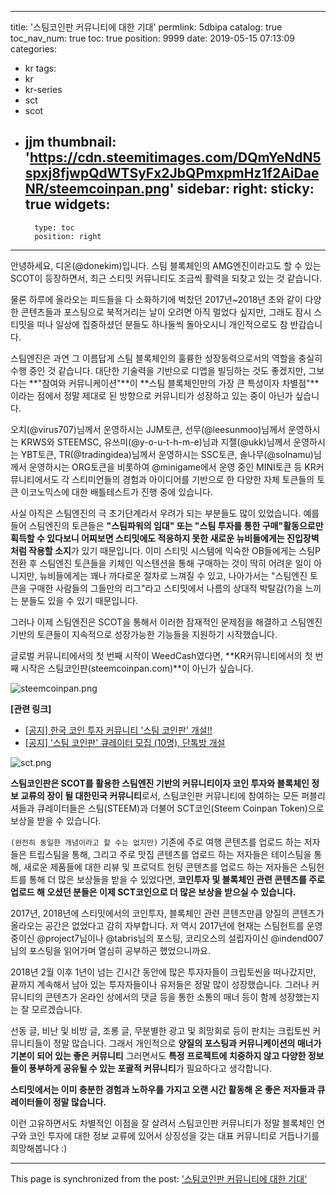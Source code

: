 
---
title: '스팀코인판 커뮤니티에 대한 기대'
permlink: 5dbipa
catalog: true
toc_nav_num: true
toc: true
position: 9999
date: 2019-05-15 07:13:09
categories:
- kr
tags:
- kr
- kr-series
- sct
- scot
- jjm
thumbnail: 'https://cdn.steemitimages.com/DQmYeNdN5spxj8fjwpQdWTSyFx2JbQPmxpmHz1f2AiDaeNR/steemcoinpan.png'
sidebar:
    right:
        sticky: true
widgets:
    -
        type: toc
        position: right
---


안녕하세요, 디온(@donekim)입니다. 스팀 블록체인의 AMG엔진이라고도 할 수 있는 SCOT이 등장하면서, 최근 스티밋 커뮤니티도 조금씩 활력을 되찾고 있는 것 같습니다. 

물론 하루에 올라오는 피드들을 다 소화하기에 벅찼던 2017년~2018년 초와 같이 다양한 콘텐츠들과 포스팅으로 북적거리는 날이 오려면 아직 멀었다 싶지만, 그래도 잠시 스티밋을 떠나 일상에 집중하셨던 분들도 하나둘씩 돌아오시니 개인적으로도 참 반갑습니다.

스팀엔진은 과연 그 이름답게 스팀 블록체인의 훌륭한 성장동력으로서의 역할을 충실히 수행 중인 것 같습니다. 대단한 기술력을 기반으로 디앱을 빌딩하는 것도 좋겠지만, 그보다는 **"참여와 커뮤니케이션"**이 **스팀 블록체인만의 가장 큰 특성이자 차별점"**이라는 점에서 정말 제대로 된 방향으로 커뮤니티가 성장하고 있는 중이 아닌가 싶습니다. 

오치(@virus707)님께서 운영하시는 JJM토큰, 선무(@leesunmoo)님께서 운영하시는 KRWS와 STEEMSC, 유쓰미(@y-o-u-t-h-m-e)님과 지젤(@ukk)님께서 운영하시는 YBT토큰, TR(@tradingidea)님께서 운영하시는 SSC토큰, 솔나무(@solnamu)님께서 운영하시는 ORG토큰을 비롯하여 @minigame에서 운영 중인 MINI토큰 등 KR커뮤니티에서도 각 스티미언들의 경험과 아이디어를 기반으로 한 다양한 자체 토큰들의 토큰 이코노믹스에 대한 배틀테스트가 진행 중에 있습니다. 

사실 아직은 스팀엔진의 극 초기단계라서 우려가 되는 부분들도 많이 있었습니다. 예를 들어 스팀엔진의 토큰들은 **"스팀파워의 임대" 또는 "스팀 투자를 통한 구매"활동으로만 획득할 수 있다보니 어찌보면 스티밋에도 적응하지 못한 새로운 뉴비들에게는 진입장벽처럼 작용할 소지**가 있기 때문입니다. 이미 스티밋 시스템에 익숙한 OB들에게는 스팀P전환 후 스팀엔진 토큰들을 키체인 익스텐션을 통해 구매하는 것이 딱히 어려운 일이 아니지만, 뉴비들에게는 꽤나 까다로운 절차로 느껴질 수 있고, 나아가서는 "스팀엔진 토큰을 구매한 사람들의 그들만의 리그"라고 스티밋에서 나름의 상대적 박탈감(?)을 느끼는 분들도 있을 수 있기 때문입니다.

그러나 이제 스팀엔진은 SCOT을 통해서 이러한 잠재적인 문제점을 해결하고 스팀엔진 기반의 토큰들이 지속적으로 성장가능한 기능들을 지원하기 시작했습니다. 

글로벌 커뮤니티에서의 첫 번째 시작이 WeedCash였다면, **KR커뮤니티에서의 첫 번째 시작은 스팀코인판(steemcoinpan.com)**이 아닌가 싶습니다.

![steemcoinpan.png](https://cdn.steemitimages.com/DQmYeNdN5spxj8fjwpQdWTSyFx2JbQPmxpmHz1f2AiDaeNR/steemcoinpan.png)


**[관련 링크]**
- [[공지] 한국 코인 투자 커뮤니티 '스팀 코인판' 개설!!](https://steemit.com/sct/@sct/3boj73)
- [[공지] '스팀 코인판' 큐레이터 모집 (10명), 단톡방 개설](https://steemit.com/sct/@sct/10)

![sct.png](https://cdn.steemitimages.com/DQmdYkedktM7JjUhrmestjjQ6q9ikHzhEL9ctUuAM837SiY/sct.png)

**스팀코인판은 SCOT를 활용한 스팀엔진 기반의 커뮤니티이자 코인 투자와 블록체인 정보 교류의 장이 될 대한민국 커뮤니티**로서, 스팀코인판 커뮤니티에 참여하는 모든 퍼블리셔들과 큐레이터들은 스팀(STEEM)과 더불어 SCT코인(Steem Coinpan Token)으로 보상을 받을 수 있습니다. 

`(완전히 동일한 개념이라고 할 수는 없지만)` 기존에 주로 여행 콘텐츠를 업로드 하는 저자들은 트립스팀을 통해, 그리고 주로 맛집 콘텐츠를 업로드 하는 저자들은 테이스팀을 통해, 새로운 제품들에 대한 리뷰 및 프로덕트 헌팅 콘텐츠를 업로드 하는 저자들은 스팀헌트를 통해 더 많은 보상들을 받을 수 있었다면, **코인투자 및 블록체인 관련 콘텐츠를 주로 업로드 해 오셨던 분들은 이제 SCT코인으로 더 많은 보상을 받으실 수 있습니다.**

2017년, 2018년에 스티밋에서의 코인투자, 블록체인 관련 콘텐츠만큼 양질의 콘텐츠가 올라오는 공간은 없었다고 감히 자부합니다. 저 역시 2017년에 현재는 스팀헌트를 운영 중이신 @project7님이나 @tabris님의 포스팅, 코리오스의 설립자이신 @indend007님의 포스팅을 읽어가며 열심히 공부하곤 했었으니까요. 

2018년 2월 이후 1년이 넘는 긴시간 동안에 많은 투자자들이 크립토씬을 떠나갔지만, 끝까지 계속해서 남아 있는 투자자들이나 유저들은 정말 많이 성장했습니다. 그러나 커뮤니티의 콘텐츠가 온라인 상에서의 댓글 등을 통한 소통의 매너 등이 함께 성장했는지는 잘 모르겠습니다.

선동 글, 비난 및 비방 글, 조롱 글, 무분별한 광고 및 희망회로 등이 판치는 크립토씬 커뮤니티들이 정말 많습니다. 그래서 개인적으로 **양질의 포스팅과 커뮤니케이션의 매너가 기본이 되어 있는 좋은 커뮤니티** 그러면서도 **특정 프로젝트에 치중하지 않고 다양한 정보들이 풍부하게 공유될 수 있는 포괄적 커뮤니티**가 필요하다고 생각합니다.


**스티밋에서는 이미 충분한 경험과 노하우를 가지고 오랜 시간 활동해 온 좋은 저자들과 큐레이터들이 정말 많습니다.**

이런 고유하면서도 차별적인 이점을 잘 살려서 스팀코인판 커뮤니티가 정말 블록체인 연구와 코인 투자에 대한 정보 교류에 있어서 상징성을 갖는 대표 커뮤니티로 거듭나기를 희망해봅니다 :)

- - -

This page is synchronized from the post: ['스팀코인판 커뮤니티에 대한 기대'](https://steemit.com/@donekim/5dbipa)
